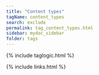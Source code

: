 ```yaml
---
title: "Content types"
tagName: content_types
search: exclude
permalink: tag_content_types.html
sidebar: mydoc_sidebar
folder: tags
---
```

{% include taglogic.html %}

{% include links.html %}
